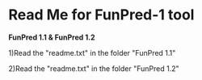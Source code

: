 # Read Me for FunPred-1 tool #

**FunPred 1.1 & FunPred 1.2**

1)Read the "readme.txt" in the folder "FunPred 1.1"

2)Read the "readme.txt" in the folder "FunPred 1.2"